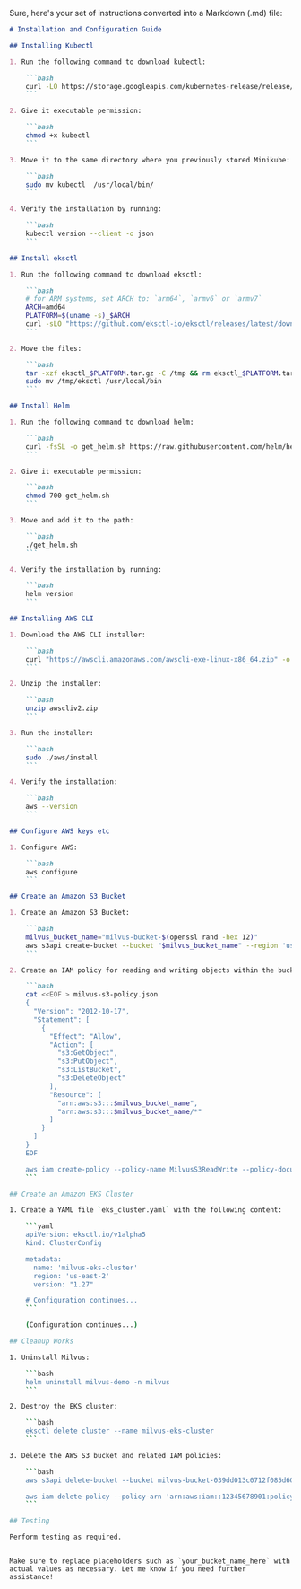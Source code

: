 Sure, here's your set of instructions converted into a Markdown (.md) file:

```markdown
# Installation and Configuration Guide

## Installing Kubectl

1. Run the following command to download kubectl:

    ```bash
    curl -LO https://storage.googleapis.com/kubernetes-release/release/`curl -s https://storage.googleapis.com/kubernetes-release/release/stable.txt`/bin/linux/amd64/kubectl
    ```

2. Give it executable permission:

    ```bash
    chmod +x kubectl
    ```

3. Move it to the same directory where you previously stored Minikube:

    ```bash
    sudo mv kubectl  /usr/local/bin/
    ```

4. Verify the installation by running:

    ```bash
    kubectl version --client -o json
    ```

## Install eksctl

1. Run the following command to download eksctl:

    ```bash
    # for ARM systems, set ARCH to: `arm64`, `armv6` or `armv7`
    ARCH=amd64
    PLATFORM=$(uname -s)_$ARCH
    curl -sLO "https://github.com/eksctl-io/eksctl/releases/latest/download/eksctl_$PLATFORM.tar.gz"
    ```

2. Move the files:

    ```bash
    tar -xzf eksctl_$PLATFORM.tar.gz -C /tmp && rm eksctl_$PLATFORM.tar.gz
    sudo mv /tmp/eksctl /usr/local/bin
    ```

## Install Helm

1. Run the following command to download helm:

    ```bash
    curl -fsSL -o get_helm.sh https://raw.githubusercontent.com/helm/helm/main/scripts/get-helm-3
    ```

2. Give it executable permission:

    ```bash
    chmod 700 get_helm.sh
    ```

3. Move and add it to the path:

    ```bash
    ./get_helm.sh
    ```

4. Verify the installation by running:

    ```bash
    helm version
    ```

## Installing AWS CLI

1. Download the AWS CLI installer:

    ```bash
    curl "https://awscli.amazonaws.com/awscli-exe-linux-x86_64.zip" -o "awscliv2.zip"
    ```

2. Unzip the installer:

    ```bash
    unzip awscliv2.zip
    ```

3. Run the installer:

    ```bash
    sudo ./aws/install
    ```

4. Verify the installation:

    ```bash
    aws --version
    ```

## Configure AWS keys etc

1. Configure AWS:

    ```bash
    aws configure
    ```

## Create an Amazon S3 Bucket

1. Create an Amazon S3 Bucket:

    ```bash
    milvus_bucket_name="milvus-bucket-$(openssl rand -hex 12)"
    aws s3api create-bucket --bucket "$milvus_bucket_name" --region 'us-east-2' --acl private  --obje
    ```

2. Create an IAM policy for reading and writing objects within the bucket created above. Replace the bucket name with your own.

    ```bash
    cat <<EOF > milvus-s3-policy.json
    {
      "Version": "2012-10-17",
      "Statement": [
        {
          "Effect": "Allow",
          "Action": [
            "s3:GetObject",
            "s3:PutObject",
            "s3:ListBucket",
            "s3:DeleteObject"
          ],
          "Resource": [
            "arn:aws:s3:::$milvus_bucket_name",
            "arn:aws:s3:::$milvus_bucket_name/*"
          ]
        }
      ]
    }
    EOF

    aws iam create-policy --policy-name MilvusS3ReadWrite --policy-document file://milvus-s3-policy.json
    ```

## Create an Amazon EKS Cluster

1. Create a YAML file `eks_cluster.yaml` with the following content:

    ```yaml
    apiVersion: eksctl.io/v1alpha5
    kind: ClusterConfig

    metadata:
      name: 'milvus-eks-cluster'
      region: 'us-east-2'
      version: "1.27"

    # Configuration continues...
    ```

    (Configuration continues...)

## Cleanup Works

1. Uninstall Milvus:

    ```bash
    helm uninstall milvus-demo -n milvus
    ```

2. Destroy the EKS cluster:

    ```bash
    eksctl delete cluster --name milvus-eks-cluster
    ```

3. Delete the AWS S3 bucket and related IAM policies:

    ```bash
    aws s3api delete-bucket --bucket milvus-bucket-039dd013c0712f085d60e21f --region us-east-2

    aws iam delete-policy --policy-arn 'arn:aws:iam::12345678901:policy/MilvusS3ReadWrite'
    ```

## Testing

Perform testing as required.
```
```

Make sure to replace placeholders such as `your_bucket_name_here` with actual values as necessary. Let me know if you need further assistance!

